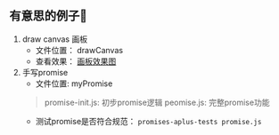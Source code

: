 <!--
 * @Author: liujian
 * @Date: 2020-11-14 11:19:09
 * @Description: file content
 * @LastEditors: liujian
 * @LastEditTime: 2021-02-20 09:24:49
-->
## 有意思的例子🌰

1. draw canvas 画板  
    - 文件位置： drawCanvas  
    - 查看效果： [画板效果图](http://47.115.188.249/canvas)
2. 手写promise
    - 文件位置: myPromise
    > promise-init.js: 初步promise逻辑
        peomise.js: 完整promise功能
    - 测试promise是否符合规范： `promises-aplus-tests promise.js`
